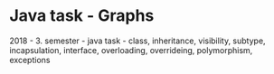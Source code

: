 # Java task - Graphs
2018 - 3. semester - java task - class, inheritance, visibility, subtype, incapsulation, interface, overloading, overrideing, polymorphism, exceptions
